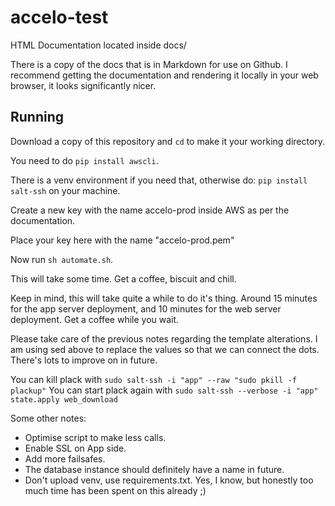 # accelo-test

HTML Documentation located inside docs/

There is a copy of the docs that is in Markdown for use on Github. I recommend getting the documentation and rendering it locally in your web browser, it looks significantly nicer.

## Running

Download a copy of this repository and `cd` to make it your working directory.

You need to do `pip install awscli`.

There is a venv environment if you need that, otherwise do: `pip install salt-ssh` on your machine.

Create a new key with the name accelo-prod inside AWS as per the documentation.

Place your key here with the name "accelo-prod.pem"

Now run `sh automate.sh`.

This will take some time. Get a coffee, biscuit and chill.

Keep in mind, this will take quite a while to do it's thing. Around 15 minutes for the app server deployment, and 10 minutes for the web server deployment. Get a coffee while you wait.

Please take care of the previous notes regarding the template alterations. I am using sed above to replace the values so that we can connect the dots. There's lots to improve on in future.

You can kill plack with `sudo salt-ssh -i "app" --raw "sudo pkill -f plackup"` You can start plack again with `sudo salt-ssh --verbose -i "app" state.apply web_download`

Some other notes:

* Optimise script to make less calls.
* Enable SSL on App side.
* Add more failsafes.
* The database instance should definitely have a name in future.
* Don't upload venv, use requirements.txt. Yes, I know, but honestly too much time has been spent on this already ;)
